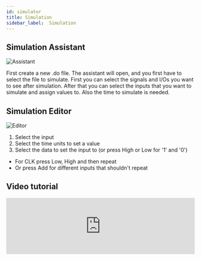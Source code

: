 ```yaml
---
id: simulator
title: Simulation
sidebar_label:  Simulation
---
```


## Simulation Assistant
![Assistant](/img/ide/SimulationAssistant.png)

First create a new .do file. The assistant will open, and you
first have to select the file to simulate. First you can select the
signals and I/Os you want to see after simulation. After that
you can select the inputs that you want to simulate and
assign values to. Also the time to simulate is needed.

## Simulation Editor
![Editor](/img/ide/SimulationEditor.png)

1. Select the input
2. Select the time units to set a value
3. Select the data to set the input to (or press High or Low for '1' and '0')
- For CLK press Low, High and then repeat
- Or press Add for different inputs that shouldn't repeat

## Video tutorial
<div class="fluidMedia"><iframe id="ytplayer" type="text/html" width="100%" src="https://www.youtube.com/embed/yXoYeQ19cWU?autoplay=0&origin=http://vhdplus.com" frameborder="0" allowFullScreen></iframe></div>